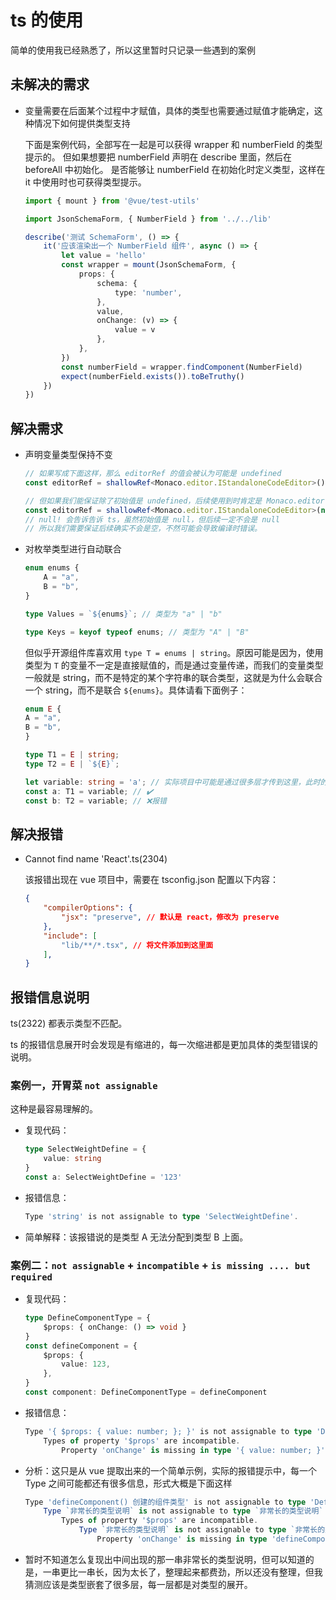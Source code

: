 # ts 的使用

简单的使用我已经熟悉了，所以这里暂时只记录一些遇到的案例

## 未解决的需求

- 变量需要在后面某个过程中才赋值，具体的类型也需要通过赋值才能确定，这种情况下如何提供类型支持

    下面是案例代码，全部写在一起是可以获得 wrapper 和 numberField 的类型提示的。
    但如果想要把 numberField 声明在 describe 里面，然后在 beforeAll 中初始化。
    是否能够让 numberField 在初始化时定义类型，这样在 it 中使用时也可获得类型提示。

    ```ts
    import { mount } from '@vue/test-utils'

    import JsonSchemaForm, { NumberField } from '../../lib'

    describe('测试 SchemaForm', () => {
        it('应该渲染出一个 NumberField 组件', async () => {
            let value = 'hello'
            const wrapper = mount(JsonSchemaForm, {
                props: {
                    schema: {
                        type: 'number',
                    },
                    value,
                    onChange: (v) => {
                        value = v
                    },
                },
            })
            const numberField = wrapper.findComponent(NumberField)
            expect(numberField.exists()).toBeTruthy()
        })
    })
    ```

## 解决需求

- 声明变量类型保持不变

    ```ts
    // 如果写成下面这样，那么 editorRef 的值会被认为可能是 undefined
    const editorRef = shallowRef<Monaco.editor.IStandaloneCodeEditor>()

    // 但如果我们能保证除了初始值是 undefined，后续使用到时肯定是 Monaco.editor.IStandaloneCodeEditor 类型的话，可以进行类型断言
    const editorRef = shallowRef<Monaco.editor.IStandaloneCodeEditor>(null!);
    // null! 会告诉告诉 ts，虽然初始值是 null，但后续一定不会是 null
    // 所以我们需要保证后续确实不会是空，不然可能会导致编译时错误。
    ```

- 对枚举类型进行自动联合

    ```ts
    enum enums {
        A = "a",
        B = "b",
    }

    type Values = `${enums}`; // 类型为 "a" | "b"

    type Keys = keyof typeof enums; // 类型为 "A" | "B"
    ```

    但似乎开源组件库喜欢用 `type T = enums | string`。原因可能是因为，使用类型为 `T` 的变量不一定是直接赋值的，而是通过变量传递，而我们的变量类型一般就是 string，而不是特定的某个字符串的联合类型，这就是为什么会联合一个 string，而不是联合 `${enums}`。具体请看下面例子：

    ```ts
    enum E {
    A = "a",
    B = "b",
    }

    type T1 = E | string;
    type T2 = E | `${E}`;

    let variable: string = 'a'; // 实际项目中可能是通过很多层才传到这里，此时的类型会是 string
    const a: T1 = variable; // ✔️
    const b: T2 = variable; // ❌报错
    ```

## 解决报错

- Cannot find name 'React'.ts(2304)

    该报错出现在 vue 项目中，需要在 tsconfig.json 配置以下内容：

    ```json
    {
        "compilerOptions": {
            "jsx": "preserve", // 默认是 react，修改为 preserve
        },
        "include": [
            "lib/**/*.tsx", // 将文件添加到这里面
        ],
    }

    ```

## 报错信息说明

ts(2322) 都表示类型不匹配。

ts 的报错信息展开时会发现是有缩进的，每一次缩进都是更加具体的类型错误的说明。

### 案例一，开胃菜 `not assignable`

这种是最容易理解的。

- 复现代码：

    ```ts
    type SelectWeightDefine = {
        value: string
    }
    const a: SelectWeightDefine = '123'
    ```

- 报错信息：

    ```ts
    Type 'string' is not assignable to type 'SelectWeightDefine'.
    ```

- 简单解释：该报错说的是类型 A 无法分配到类型 B 上面。

### 案例二：`not assignable` + `incompatible` + `is missing .... but required`

- 复现代码：

    ```ts
    type DefineComponentType = {
        $props: { onChange: () => void }
    }
    const defineComponent = {
        $props: {
            value: 123,
        },
    }
    const component: DefineComponentType = defineComponent

    ```

- 报错信息：

    ```ts
    Type '{ $props: { value: number; }; }' is not assignable to type 'DefineComponentType'.
        Types of property '$props' are incompatible.
            Property 'onChange' is missing in type '{ value: number; }' but required in type '{ onChange: () => void; }'.ts(2322)
    ```

- 分析：这只是从 vue 提取出来的一个简单示例，实际的报错提示中，每一个 Type 之间可能都还有很多信息，形式大概是下面这样

    ```ts
    Type 'defineComponent() 创建的组件类型' is not assignable to type 'DefineComponentType'.
        Type `非常长的类型说明` is not assignable to type `非常长的类型说明`
            Types of property '$props' are incompatible.
                Type `非常长的类型说明` is not assignable to type `非常长的类型说明`
                    Property 'onChange' is missing in type 'defineComponent() 中的 $props 类型' but required in type 'DefineComponentType 中的 $props 类型'
    ```

- 暂时不知道怎么复现出中间出现的那一串非常长的类型说明，但可以知道的是，一串更比一串长，因为太长了，整理起来都费劲，所以还没有整理，但我猜测应该是类型嵌套了很多层，每一层都是对类型的展开。

